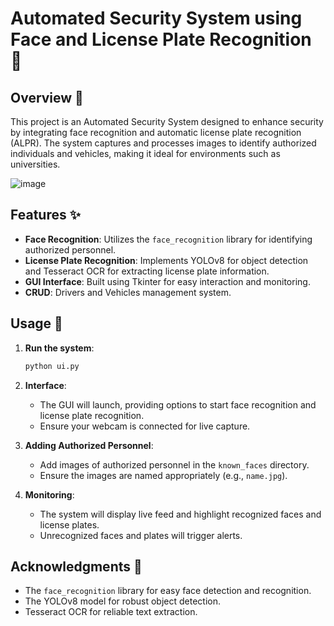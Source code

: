 # Automated Security System using Face and License Plate Recognition 🚀

## Overview 📖

This project is an Automated Security System designed to enhance security by integrating face recognition and automatic license plate recognition (ALPR). The system captures and processes images to identify authorized individuals and vehicles, making it ideal for environments such as universities.

![image](https://github.com/ervenderr/Automated-Security-System-using-Face-and-License-Plate-Recognition/assets/81071981/a2f2d39b-b116-41a2-88c9-2fcb44eb52ac)

## Features ✨

- **Face Recognition**: Utilizes the `face_recognition` library for identifying authorized personnel.
- **License Plate Recognition**: Implements YOLOv8 for object detection and Tesseract OCR for extracting license plate information.
- **GUI Interface**: Built using Tkinter for easy interaction and monitoring.
- **CRUD**: Drivers and Vehicles management system.

## Usage 🚀

1. **Run the system**:
    ```sh
    python ui.py
    ```

2. **Interface**:
    - The GUI will launch, providing options to start face recognition and license plate recognition.
    - Ensure your webcam is connected for live capture.

3. **Adding Authorized Personnel**:
    - Add images of authorized personnel in the `known_faces` directory.
    - Ensure the images are named appropriately (e.g., `name.jpg`).

4. **Monitoring**:
    - The system will display live feed and highlight recognized faces and license plates.
    - Unrecognized faces and plates will trigger alerts.

## Acknowledgments 🙏

- The `face_recognition` library for easy face detection and recognition.
- The YOLOv8 model for robust object detection.
- Tesseract OCR for reliable text extraction.
